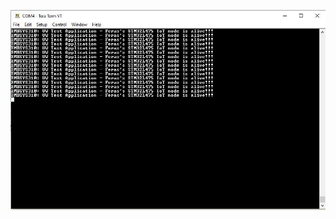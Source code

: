 ![Application Output Screenshot](https://github.com/ftoufaili/embsys100/blob/main/assignment01/ProgramOutputScreenCapture_Feras%20Toufaili.JPG?raw=true)
